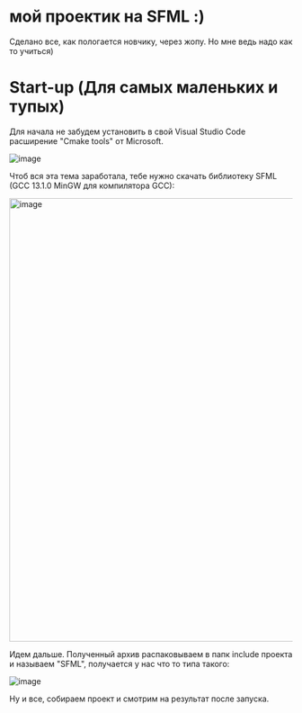 # мой проектик на SFML :)

Сделано все, как пологается новчику, через жопу. Но мне ведь надо как то учиться)

# Start-up (Для самых маленьких и тупых)

Для начала не забудем установить в свой Visual Studio Code расширение "Cmake tools" от Microsoft.

![image](https://github.com/molo4kaPlus/graphics/assets/118752497/8f4f97d6-181f-4ee9-93cc-9f646b6ea2f8)

Чтоб вся эта тема заработала, тебе нужно скачать библиотеку SFML (GCC 13.1.0 MinGW для компилятора GCC):

<img width="788" alt="image" src="https://github.com/molo4kaPlus/graphics/assets/118752497/3e5e1ee9-928e-4fac-b52a-80355f15b429">

Идем дальше. Полученный архив распаковываем в папк include проекта и называем "SFML", получается у нас что то типа такого:

![image](https://github.com/molo4kaPlus/graphics/assets/118752497/66b826f4-8f48-4705-a669-8f19523e0bd0)

Ну и все, собираем проект и смотрим на результат после запуска.

